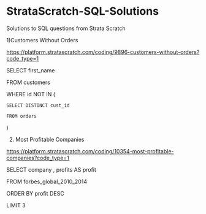# StrataScratch-SQL-Solutions
Solutions to SQL questions from Strata Scratch

1)Customers Without Orders

https://platform.stratascratch.com/coding/9896-customers-without-orders?code_type=1

SELECT first_name

FROM customers

WHERE id NOT IN (

    SELECT DISTINCT cust_id
    
    FROM orders
    
)

2) Most Profitable Companies

https://platform.stratascratch.com/coding/10354-most-profitable-companies?code_type=1

SELECT company , profits AS profit

FROM forbes_global_2010_2014

ORDER BY profit DESC

LIMIT 3
